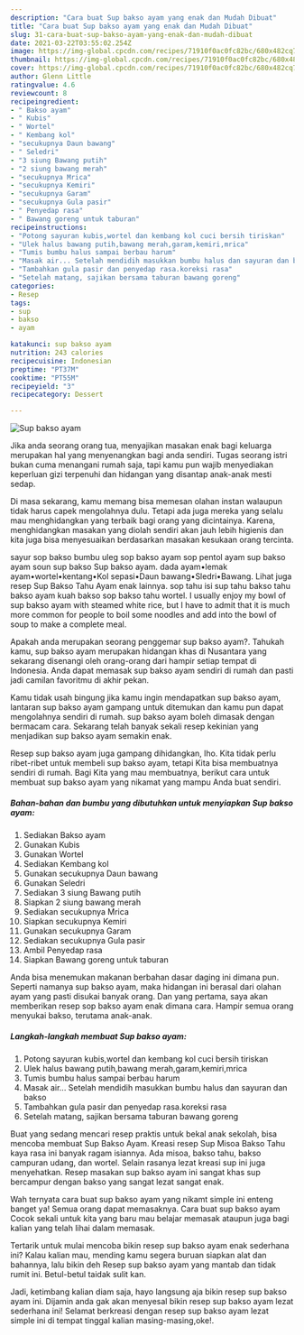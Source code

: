 ```yaml
---
description: "Cara buat Sup bakso ayam yang enak dan Mudah Dibuat"
title: "Cara buat Sup bakso ayam yang enak dan Mudah Dibuat"
slug: 31-cara-buat-sup-bakso-ayam-yang-enak-dan-mudah-dibuat
date: 2021-03-22T03:55:02.254Z
image: https://img-global.cpcdn.com/recipes/71910f0ac0fc82bc/680x482cq70/sup-bakso-ayam-foto-resep-utama.jpg
thumbnail: https://img-global.cpcdn.com/recipes/71910f0ac0fc82bc/680x482cq70/sup-bakso-ayam-foto-resep-utama.jpg
cover: https://img-global.cpcdn.com/recipes/71910f0ac0fc82bc/680x482cq70/sup-bakso-ayam-foto-resep-utama.jpg
author: Glenn Little
ratingvalue: 4.6
reviewcount: 8
recipeingredient:
- " Bakso ayam"
- " Kubis"
- " Wortel"
- " Kembang kol"
- "secukupnya Daun bawang"
- " Seledri"
- "3 siung Bawang putih"
- "2 siung bawang merah"
- "secukupnya Mrica"
- "secukupnya Kemiri"
- "secukupnya Garam"
- "secukupnya Gula pasir"
- " Penyedap rasa"
- " Bawang goreng untuk taburan"
recipeinstructions:
- "Potong sayuran kubis,wortel dan kembang kol cuci bersih tiriskan"
- "Ulek halus bawang putih,bawang merah,garam,kemiri,mrica"
- "Tumis bumbu halus sampai berbau harum"
- "Masak air... Setelah mendidih masukkan bumbu halus dan sayuran dan bakso"
- "Tambahkan gula pasir dan penyedap rasa.koreksi rasa"
- "Setelah matang, sajikan bersama taburan bawang goreng"
categories:
- Resep
tags:
- sup
- bakso
- ayam

katakunci: sup bakso ayam 
nutrition: 243 calories
recipecuisine: Indonesian
preptime: "PT37M"
cooktime: "PT55M"
recipeyield: "3"
recipecategory: Dessert

---
```



![Sup bakso ayam](https://img-global.cpcdn.com/recipes/71910f0ac0fc82bc/680x482cq70/sup-bakso-ayam-foto-resep-utama.jpg)

Jika anda seorang orang tua, menyajikan masakan enak bagi keluarga merupakan hal yang menyenangkan bagi anda sendiri. Tugas seorang istri bukan cuma menangani rumah saja, tapi kamu pun wajib menyediakan keperluan gizi terpenuhi dan hidangan yang disantap anak-anak mesti sedap.

Di masa  sekarang, kamu memang bisa memesan olahan instan walaupun tidak harus capek mengolahnya dulu. Tetapi ada juga mereka yang selalu mau menghidangkan yang terbaik bagi orang yang dicintainya. Karena, menghidangkan masakan yang diolah sendiri akan jauh lebih higienis dan kita juga bisa menyesuaikan berdasarkan masakan kesukaan orang tercinta. 

sayur sop bakso bumbu uleg sop bakso ayam sop pentol ayam sup bakso ayam soun sup bakso Sup bakso ayam. dada ayam•lemak ayam•wortel•kentang•Kol sepasi•Daun bawang•Sledri•Bawang. Lihat juga resep Sup Bakso Tahu Ayam enak lainnya. sop tahu isi sup tahu bakso tahu bakso ayam kuah bakso sop bakso tahu wortel. I usually enjoy my bowl of sup bakso ayam with steamed white rice, but I have to admit that it is much more common for people to boil some noodles and add into the bowl of soup to make a complete meal.

Apakah anda merupakan seorang penggemar sup bakso ayam?. Tahukah kamu, sup bakso ayam merupakan hidangan khas di Nusantara yang sekarang disenangi oleh orang-orang dari hampir setiap tempat di Indonesia. Anda dapat memasak sup bakso ayam sendiri di rumah dan pasti jadi camilan favoritmu di akhir pekan.

Kamu tidak usah bingung jika kamu ingin mendapatkan sup bakso ayam, lantaran sup bakso ayam gampang untuk ditemukan dan kamu pun dapat mengolahnya sendiri di rumah. sup bakso ayam boleh dimasak dengan bermacam cara. Sekarang telah banyak sekali resep kekinian yang menjadikan sup bakso ayam semakin enak.

Resep sup bakso ayam juga gampang dihidangkan, lho. Kita tidak perlu ribet-ribet untuk membeli sup bakso ayam, tetapi Kita bisa membuatnya sendiri di rumah. Bagi Kita yang mau membuatnya, berikut cara untuk membuat sup bakso ayam yang nikamat yang mampu Anda buat sendiri.

<!--inarticleads1-->

##### Bahan-bahan dan bumbu yang dibutuhkan untuk menyiapkan Sup bakso ayam:

1. Sediakan  Bakso ayam
1. Gunakan  Kubis
1. Gunakan  Wortel
1. Sediakan  Kembang kol
1. Gunakan secukupnya Daun bawang
1. Gunakan  Seledri
1. Sediakan 3 siung Bawang putih
1. Siapkan 2 siung bawang merah
1. Sediakan secukupnya Mrica
1. Siapkan secukupnya Kemiri
1. Gunakan secukupnya Garam
1. Sediakan secukupnya Gula pasir
1. Ambil  Penyedap rasa
1. Siapkan  Bawang goreng untuk taburan


Anda bisa menemukan makanan berbahan dasar daging ini dimana pun. Seperti namanya sup bakso ayam, maka hidangan ini berasal dari olahan ayam yang pasti disukai banyak orang. Dan yang pertama, saya akan memberikan resep sop bakso ayam enak dimana cara. Hampir semua orang menyukai bakso, terutama anak-anak. 

<!--inarticleads2-->

##### Langkah-langkah membuat Sup bakso ayam:

1. Potong sayuran kubis,wortel dan kembang kol cuci bersih tiriskan
1. Ulek halus bawang putih,bawang merah,garam,kemiri,mrica
1. Tumis bumbu halus sampai berbau harum
1. Masak air... Setelah mendidih masukkan bumbu halus dan sayuran dan bakso
1. Tambahkan gula pasir dan penyedap rasa.koreksi rasa
1. Setelah matang, sajikan bersama taburan bawang goreng


Buat yang sedang mencari resep praktis untuk bekal anak sekolah, bisa mencoba membuat Sup Bakso Ayam. Kreasi resep Sup Misoa Bakso Tahu kaya rasa ini banyak ragam isiannya. Ada misoa, bakso tahu, bakso campuran udang, dan wortel. Selain rasanya lezat kreasi sup ini juga menyehatkan. Resep masakan sup bakso ayam ini sangat khas sup bercampur dengan bakso yang sangat lezat sangat enak. 

Wah ternyata cara buat sup bakso ayam yang nikamt simple ini enteng banget ya! Semua orang dapat memasaknya. Cara buat sup bakso ayam Cocok sekali untuk kita yang baru mau belajar memasak ataupun juga bagi kalian yang telah lihai dalam memasak.

Tertarik untuk mulai mencoba bikin resep sup bakso ayam enak sederhana ini? Kalau kalian mau, mending kamu segera buruan siapkan alat dan bahannya, lalu bikin deh Resep sup bakso ayam yang mantab dan tidak rumit ini. Betul-betul taidak sulit kan. 

Jadi, ketimbang kalian diam saja, hayo langsung aja bikin resep sup bakso ayam ini. Dijamin anda gak akan menyesal bikin resep sup bakso ayam lezat sederhana ini! Selamat berkreasi dengan resep sup bakso ayam lezat simple ini di tempat tinggal kalian masing-masing,oke!.

